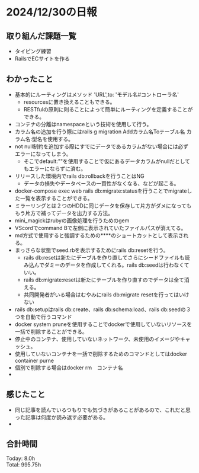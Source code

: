 # 2024/12/30の日報
## 取り組んだ課題一覧
* タイピング練習
*  RailsでECサイトを作る
## わかったこと
* 基本的にルーティングはメソッド 'URL',to: 'モデル名#コントローラ名'
  *  resourcesに置き換えることもできる。
  *  RESTfulの原則に則ることによって簡単にルーティングを定義することができる。
*  コンテナの分離はnamespaceという技術を使用して行う。
* カラム名の追加を行う際にはrails g migration Addカラム名Toテーブル名 カラム名:型名を使用する。
* not null制約を追加する際にすでにデータであるカラムがない場合には必ずエラーになってしまう。
  * そこでdefault:""を使用することで仮にあるデータカラムがnullだとしてもエラーにならずに済む。
* リリースした環境内でrails db:rollbackを行うことはNG
  * データの損失やデータベースの一貫性がなくなる、などが起こる。
* docker-compose exec web rails db:migrate:statusを行うことでmigrateした一覧を表示することができる。
* ミラーリングとは２つのHDDに同じデータを保存して片方がダメになってももう片方で補ってデータを出力する方法。
* mini_magickはrubyの画像処理を行うためのgem
* VScordでcommand Bで左側に表示されていたファイルパスが消えてる。
* md方式で使用すると強調するための****のショートカットとして表示される。
* まっさらな状態でseed.rbを表示するためにrails db:resetを行う。
  * rails db:resetは新たにデーブルを作り直してさらにシードファイルも読み込んでダミーのデータを作成してくれる。rails db:seedは行わなくていい。
  * rails db:migrate:resetは新たにテーブルを作り直すのでデータは全て消える。
  * 共同開発者がいる場合はむやみにrails db:migrate resetを行ってはいけない
* rails db:setupはrails db:create、rails db:schema:load、rails db:seedの３つを自動で行うコマンド
*  docker system pruneを使用することでdockerで使用していないリソースを一括で削除することができる。
  * 停止中のコンテナ、使用していないネットワーク、未使用のイメージやキャッシュ。
* 使用していないコンテナを一括で削除するためのコマンドとしてはdocker container purne
* 個別で削除する場合はdocker rm　コンテナ名
*     
## 感じたこと
* 同じ記事を読んでいるつもりでも気づきがあることがあるので、これだと思った記事は何度か読み返す必要がある。
* 
## 合計時間  
Today: 8.0h<br>
Total: 995.75h
